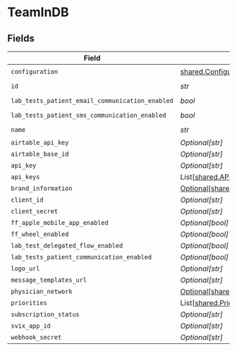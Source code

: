 # TeamInDB


## Fields

| Field                                                                                          | Type                                                                                           | Required                                                                                       | Description                                                                                    |
| ---------------------------------------------------------------------------------------------- | ---------------------------------------------------------------------------------------------- | ---------------------------------------------------------------------------------------------- | ---------------------------------------------------------------------------------------------- |
| `configuration`                                                                                | [shared.Configuration](../../models/shared/configuration.md)                                   | :heavy_check_mark:                                                                             | N/A                                                                                            |
| `id`                                                                                           | *str*                                                                                          | :heavy_check_mark:                                                                             | N/A                                                                                            |
| `lab_tests_patient_email_communication_enabled`                                                | *bool*                                                                                         | :heavy_check_mark:                                                                             | N/A                                                                                            |
| `lab_tests_patient_sms_communication_enabled`                                                  | *bool*                                                                                         | :heavy_check_mark:                                                                             | N/A                                                                                            |
| `name`                                                                                         | *str*                                                                                          | :heavy_check_mark:                                                                             | N/A                                                                                            |
| `airtable_api_key`                                                                             | *Optional[str]*                                                                                | :heavy_minus_sign:                                                                             | N/A                                                                                            |
| `airtable_base_id`                                                                             | *Optional[str]*                                                                                | :heavy_minus_sign:                                                                             | N/A                                                                                            |
| `api_key`                                                                                      | *Optional[str]*                                                                                | :heavy_minus_sign:                                                                             | N/A                                                                                            |
| `api_keys`                                                                                     | List[[shared.APIKeyInDB](../../models/shared/apikeyindb.md)]                                   | :heavy_minus_sign:                                                                             | N/A                                                                                            |
| `brand_information`                                                                            | [Optional[shared.BrandInformation]](../../models/shared/brandinformation.md)                   | :heavy_minus_sign:                                                                             | N/A                                                                                            |
| `client_id`                                                                                    | *Optional[str]*                                                                                | :heavy_minus_sign:                                                                             | N/A                                                                                            |
| `client_secret`                                                                                | *Optional[str]*                                                                                | :heavy_minus_sign:                                                                             | N/A                                                                                            |
| `ff_apple_mobile_app_enabled`                                                                  | *Optional[bool]*                                                                               | :heavy_minus_sign:                                                                             | N/A                                                                                            |
| `ff_wheel_enabled`                                                                             | *Optional[bool]*                                                                               | :heavy_minus_sign:                                                                             | N/A                                                                                            |
| `lab_test_delegated_flow_enabled`                                                              | *Optional[bool]*                                                                               | :heavy_minus_sign:                                                                             | N/A                                                                                            |
| `lab_tests_patient_communication_enabled`                                                      | *Optional[bool]*                                                                               | :heavy_minus_sign:                                                                             | N/A                                                                                            |
| `logo_url`                                                                                     | *Optional[str]*                                                                                | :heavy_minus_sign:                                                                             | N/A                                                                                            |
| `message_templates_url`                                                                        | *Optional[str]*                                                                                | :heavy_minus_sign:                                                                             | N/A                                                                                            |
| `physician_network`                                                                            | [Optional[shared.TeamInDBPhysicianNetworkT]](../../models/shared/teamindbphysiciannetworkt.md) | :heavy_minus_sign:                                                                             | N/A                                                                                            |
| `priorities`                                                                                   | List[[shared.PriorityInDB](../../models/shared/priorityindb.md)]                               | :heavy_minus_sign:                                                                             | N/A                                                                                            |
| `subscription_status`                                                                          | *Optional[str]*                                                                                | :heavy_minus_sign:                                                                             | N/A                                                                                            |
| `svix_app_id`                                                                                  | *Optional[str]*                                                                                | :heavy_minus_sign:                                                                             | N/A                                                                                            |
| `webhook_secret`                                                                               | *Optional[str]*                                                                                | :heavy_minus_sign:                                                                             | N/A                                                                                            |